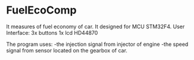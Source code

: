 # FuelEcoComp
It measures of fuel economy of car. It designed for MCU STM32F4.
User Interface:
3x buttons
1x lcd HD44870

The program uses:
-the injection signal from injector of engine
-the speed signal from sensor located on the gearbox of car.
